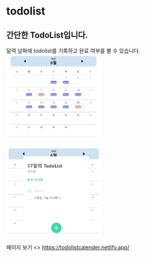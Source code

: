 # todolist

## 간단한 TodoList입니다.

달력 날짜에 todolist를 기록하고 완료 여부를 볼 수 있습니다.
<br/>
<img src="./src/asset/image/달력.png" style="width:50%">
<br/>

<img src="./src/asset/image/todo.png" style="width:50%">

페이지 보기 
<>
https://todolistcalender.netlify.app/
